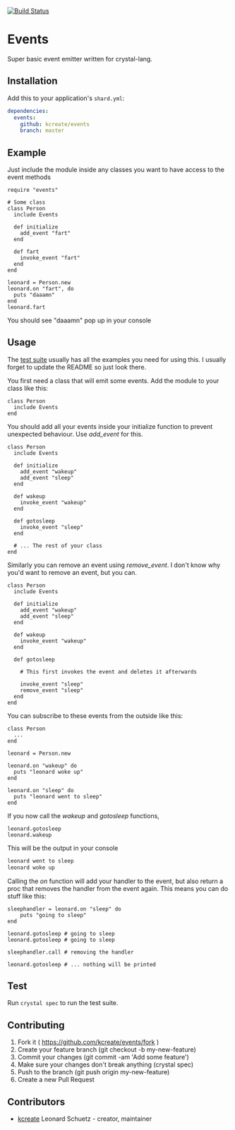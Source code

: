 [![Build Status](https://travis-ci.org/KCreate/events.svg?branch=master)](https://travis-ci.org/KCreate/events)

# Events

Super basic event emitter written for crystal-lang.

## Installation

Add this to your application's `shard.yml`:

```yaml
dependencies:
  events:
    github: kcreate/events
    branch: master
```


## Example

Just include the module inside any classes you want to have access to the event methods

```crystal
require "events"

# Some class
class Person
  include Events

  def initialize
    add_event "fart"
  end

  def fart
    invoke_event "fart"
  end
end

leonard = Person.new
leonard.on "fart", do
  puts "daaamn"
end
leonard.fart
```

You should see "daaamn" pop up in your console

## Usage

The [test suite](spec/Events_spec.cr) usually has all the examples you need for using this. I usually forget to update the README so just look there.

You first need a class that will emit some events. Add the module to your class like this:
```crystal
class Person
  include Events
end
```

You should add all your events inside your initialize function to prevent unexpected behaviour. Use *add_event* for this.
```crystal
class Person
  include Events

  def initialize
    add_event "wakeup"
    add_event "sleep"
  end

  def wakeup
    invoke_event "wakeup"
  end

  def gotosleep
    invoke_event "sleep"
  end

  # ... The rest of your class
end
```

Similarly you can remove an event using *remove_event*. I don't know why you'd want to remove an event, but you can.
```crystal
class Person
  include Events

  def initialize
    add_event "wakeup"
    add_event "sleep"
  end

  def wakeup
    invoke_event "wakeup"
  end

  def gotosleep

    # This first invokes the event and deletes it afterwards

    invoke_event "sleep"
    remove_event "sleep"
  end
end
```

You can subscribe to these events from the outside like this:
```crystal
class Person
  ...
end

leonard = Person.new

leonard.on "wakeup" do
  puts "leonard woke up"
end

leonard.on "sleep" do
  puts "leonard went to sleep"
end
```

If you now call the *wakeup* and *gotosleep* functions,
```crystal
leonard.gotosleep
leonard.wakeup
```

This will be the output in your console
```sh
leonard went to sleep
leonard woke up
```

Calling the *on* function will add your handler to the event, but also return a proc that removes the handler from the event again.
This means you can do stuff like this:
```crystal
sleephandler = leonard.on "sleep" do
    puts "going to sleep"
end

leonard.gotosleep # going to sleep
leonard.gotosleep # going to sleep

sleephandler.call # removing the handler

leonard.gotosleep # ... nothing will be printed
```

## Test

Run `crystal spec` to run the test suite.

## Contributing

1. Fork it ( https://github.com/kcreate/events/fork )
2. Create your feature branch (git checkout -b my-new-feature)
3. Commit your changes (git commit -am 'Add some feature')
4. Make sure your changes don't break anything (crystal spec)
5. Push to the branch (git push origin my-new-feature)
6. Create a new Pull Request

## Contributors

- [kcreate](https://github.com/kcreate) Leonard Schuetz - creator, maintainer

